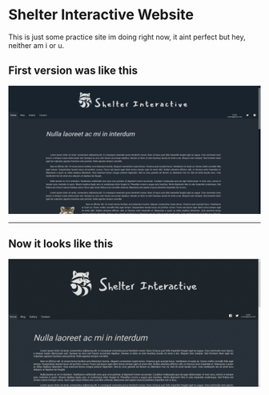 # Shelter Interactive Website

This is just some practice site im doing right now, it aint perfect but hey, neither am i or u.

## First version was like this

![alt text](MdImages/Site_first_v.jpg "First design was ass, tbh")

---

## Now it looks like this

![alt text](MdImages/Site_second_v.jpg "Slightly less of an ass now")